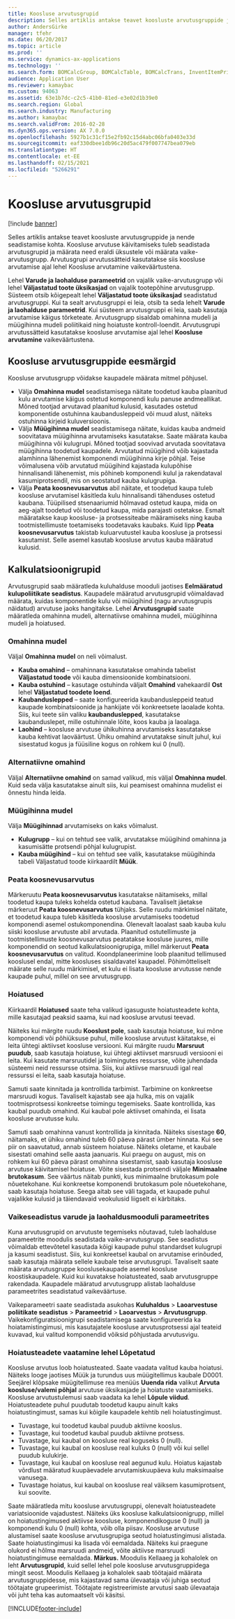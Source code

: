 ```yaml
---
title: Koosluse arvutusgrupid
description: Selles artiklis antakse teavet koosluste arvutusgruppide ja nende seadistamise kohta. Koosluse arvutuse käivitamiseks tuleb seadistada arvutusgrupid ja määrata need eraldi üksustele või määrata vaike-arvutusgrupp. Arvutusgrupi arvutussätteid kasutatakse siis koosluse arvutamise ajal lehel Koosluse arvutamine vaikeväärtustena.
author: AndersGirke
manager: tfehr
ms.date: 06/20/2017
ms.topic: article
ms.prod: ''
ms.service: dynamics-ax-applications
ms.technology: ''
ms.search.form: BOMCalcGroup, BOMCalcTable, BOMCalcTrans, InventItemPrice
audience: Application User
ms.reviewer: kamaybac
ms.custom: 94063
ms.assetid: 63e1b7dc-c2c5-41b0-81ed-e3e02d1b39e0
ms.search.region: Global
ms.search.industry: Manufacturing
ms.author: kamaybac
ms.search.validFrom: 2016-02-28
ms.dyn365.ops.version: AX 7.0.0
ms.openlocfilehash: 5927b1c31cf15e2fb92c15d4abc06bfa0403e33d
ms.sourcegitcommit: eaf330dbee1db96c20d5ac479f007747bea079eb
ms.translationtype: HT
ms.contentlocale: et-EE
ms.lasthandoff: 02/15/2021
ms.locfileid: "5266291"
---
```

# <a name="bom-calculations-groups"></a>Koosluse arvutusgrupid

[!include [banner](../includes/banner.md)]

Selles artiklis antakse teavet koosluste arvutusgruppide ja nende seadistamise kohta. Koosluse arvutuse käivitamiseks tuleb seadistada arvutusgrupid ja määrata need eraldi üksustele või määrata vaike-arvutusgrupp. Arvutusgrupi arvutussätteid kasutatakse siis koosluse arvutamise ajal lehel Koosluse arvutamine vaikeväärtustena. 

Lehel **Varude ja laohalduse parameetrid** on vajalik vaike-arvutusgrupp või lehel **Väljastatud toote üksikasjad** on vajalik tootepõhine arvutusgrupp. Süsteem otsib kõigepealt lehel **Väljastatud toote üksikasjad** seadistatud arvutusgruppi. Kui ta sealt arvutusgruppi ei leia, otsib ta seda lehelt **Varude ja laohalduse parameetrid**. Kui süsteem arvutusgruppi ei leia, saab kasutaja arvutamise käigus tõrketeate. Arvutusgrupp sisaldab omahinna mudeli ja müügihinna mudeli poliitikaid ning hoiatuste kontroll-loendit. Arvutusgrupi arvutussätteid kasutatakse koosluse arvutamise ajal lehel **Koosluse arvutamine** vaikeväärtustena.

## <a name="purposes-of-bom-calculation-groups"></a>Koosluse arvutusgruppide eesmärgid
Koosluse arvutusgrupp võidakse kaupadele määrata mitmel põhjusel.

-   Välja **Omahinna mudel** seadistamisega näitate toodetud kauba plaanitud kulu arvutamise käigus ostetud komponendi kulu panuse andmeallikat. Mõned tootjad arvutavad plaanitud kulusid, kasutades ostetud komponentide ostuhinna kaubandusleppeid või muud alust, näiteks ostuhinna kirjeid kuluversioonis.
-   Välja **Müügihinna mudel** seadistamisega näitate, kuidas kauba andmeid soovitatava müügihinna arvutamiseks kasutatakse. Saate määrata kauba müügihinna või kulugrupi. Mõned tootjad soovivad arvutada soovitatava müügihinna toodetud kaupadele. Arvutatud müügihind võib kajastada alamhinna lähenemist komponendi müügihinna kirje põhjal. Teise võimalusena võib arvutatud müügihind kajastada kulupõhise hinnalisandi lähenemist, mis põhineb komponendi kulul ja rakendataval kasumiprotsendil, mis on seostatud kauba kulugrupiga.
-   Välja **Peata koosnevusarvutus** abil näitate, et toodetud kaupa tuleb koosluse arvutamisel käsitleda kulu hinnalisandi tähenduses ostetud kaubana. Tüüpilised stsenaariumid hõlmavad ostetud kaupa, mida on aeg-ajalt toodetud või toodetud kaupa, mida parajasti ostetakse. Esmalt määratakse kaup koosluse- ja protsessiteabe määramiseks ning kauba tootmistellimuste toetamiseks toodetavaks kaubaks. Kuid lipp **Peata koosnevusarvutus** takistab kuluarvutustel kauba koosluse ja protsessi kasutamist. Selle asemel kasutab koosluse arvutus kauba määratud kulusid.

## <a name="calculation-groups"></a>Kalkulatsioonigrupid
Arvutusgrupid saab määratleda kuluhalduse mooduli jaotises **Eelmääratud kulupoliitikate seadistus**. Kaupadele määratud arvutusgrupid võimaldavad määrata, kuidas komponentide kulu või müügihind (nagu arvutusgrupis näidatud) arvutuse jaoks hangitakse. Lehel **Arvutusgrupid** saate määratleda omahinna mudeli, alternatiivse omahinna mudeli, müügihinna mudeli ja hoiatused.

### <a name="cost-price-model"></a>Omahinna mudel

Väljal **Omahinna mudel** on neli võimalust.

-   **Kauba omahind** – omahinnana kasutatakse omahinda tabelist **Väljastatud toode** või kauba dimensioonide kombinatsiooni.
-   **Kauba ostuhind** – kasutage ostuhinda väljalt **Omahind** vahekaardil **Ost** lehel **Väljastatud toodete loend**.
-   **Kaubanduslepped** – saate konfigureerida kaubandusleppeid teatud kaupade kombinatsioonide ja hankijate või konkreetsete laoalade kohta. Siis, kui teete siin valiku **kaubanduslepped**, kasutatakse kaubanduslepet, mille ostuhinnale lõite, koos kauba ja laoalaga.
-   **Laohind** – koosluse arvutuse ühikuhinna arvutamiseks kasutatakse kauba kehtivat laoväärtust. Ühiku omahind arvutatakse sinult juhul, kui sisestatud kogus ja füüsiline kogus on rohkem kui 0 (null).

### <a name="alternative-cost-price"></a>Alternatiivne omahind

Väljal **Alternatiivne omahind** on samad valikud, mis väljal **Omahinna mudel**. Kuid seda välja kasutatakse ainult siis, kui peamisest omahinna mudelist ei õnnestu hinda leida.

### <a name="sales-price-model"></a>Müügihinna mudel

Välja **Müügihinnad** arvutamiseks on kaks võimalust.

-   **Kulugrupp** – kui on tehtud see valik, arvutatakse müügihind omahinna ja kasumisätte protsendi põhjal kulugrupist.
-   **Kauba müügihind** – kui on tehtud see valik, kasutatakse müügihinda tabeli Väljastatud toode kiirkaardilt **Müük**.

### <a name="stop-explosion"></a>Peata koosnevusarvutus

Märkeruutu **Peata koosnevusarvutus** kasutatakse näitamiseks, millal toodetud kaupa tuleks kohelda ostetud kaubana. Tavaliselt jäetakse märkeruut **Peata koosnevusarvutus** tühjaks. Selle ruudu märkimisel näitate, et toodetud kaupa tuleb käsitleda koosluse arvutamiseks toodetud komponendi asemel ostukomponendina. Olenevalt laoalast saab kauba kulu siiski koosluse arvutuste abil arvutada. Plaanitud ostutellimuste ja tootmistellimuste koosnevusarvutus peatatakse koosluse juures, mille komponendid on seotud kalkulatsioonigrupiga, millel märkeruut **Peata koosnevusarvutus** on valitud. Koondplaneerimine loob plaanitud tellimused kooslusel endal, mitte koosluses sisaldavatel kaupadel. Põhimõtteliselt määrate selle ruudu märkimisel, et kulu ei lisata koosluse arvutusse nende kaupade puhul, millel on see arvutusgrupp.

### <a name="warnings"></a>Hoiatused

Kiirkaardil **Hoiatused** saate teha valikud igasuguste hoiatusteadete kohta, mille kasutajad peaksid saama, kui nad koosluse arvutusi teevad. 

Näiteks kui märgite ruudu **Kooslust pole**, saab kasutaja hoiatuse, kui mõne komponendi või põhiüksuse puhul, mille koosluse arvutust käitatakse, ei leita ühtegi aktiivset koosluse versiooni. Kui märgite ruudu **Marsruut puudub**, saab kasutaja hoiatuse, kui ühtegi aktiivset marsruudi versiooni ei leita. Kui kasutate marsruutidel ja toimingutes ressursse, võite juhendada süsteemi neid ressursse otsima. Siis, kui aktiivse marsruudi igal real ressurssi ei leita, saab kasutaja hoiatuse. 

Samuti saate kinnitada ja kontrollida tarbimist. Tarbimine on konkreetse marsruudi kogus. Tavaliselt kajastab see aja hulka, mis on vajalik tootmisprotsessi konkreetse toimingu tegemiseks. Saate kontrollida, kas kaubal puudub omahind. Kui kaubal pole aktiivset omahinda, ei lisata koosluse arvutusse kulu. 

Samuti saab omahinna vanust kontrollida ja kinnitada. Näiteks sisestage **60**, näitamaks, et ühiku omahind tuleb 60 päeva pärast ümber hinnata. Kui see piir on saavutatud, annab süsteem hoiatuse. Näiteks oletame, et kaubale sisestati omahind selle aasta jaanuaris. Kui praegu on august, mis on rohkem kui 60 päeva pärast omahinna sisestamist, saab kasutaja koosluse arvutuse käivitamisel hoiatuse. Võite sisestada protsendi väljale **Minimaalne brutokasum**. See väärtus näitab punkti, kus minimaalne brutokasum pole nõuetekohane. Kui konkreetse komponendi brutokasum pole nõuetekohane, saab kasutaja hoiatuse. Seega aitab see väli tagada, et kaupade puhul vajalikke kulusid ja täiendavaid veokulusid liigselt ei kärbitaks.

### <a name="default-setup-in-inventory-and-warehouse-management-parameters"></a>Vaikeseadistus varude ja laohaldusmooduli parameetrites

Kuna arvutusgrupid on arvutuste tegemiseks nõutavad, tuleb laohalduse parameetrite moodulis seadistada vaike-arvutusgrupp. See seadistus võimaldab ettevõtetel kasutada kõigi kaupade puhul standardset kulugrupi ja kasumi seadistust. Siis, kui konkreetsel kaubal on arvutamise erinõuded, saab kasutaja määrata sellele kaubale teise arvutusgrupi. Tavaliselt saate määrata arvutusgruppe kooslusekaupade asemel koosluse koostiskaupadele. Kuid kui kuvatakse hoiatusteated, saab arvutusgruppe rakendada. Kaupadele määratud arvutusgrupp alistab laohalduse parameetrites seadistatud vaikeväärtuse. 

Vaikeparameetri saate seadistada asukohas **Kuluhaldus** &gt; **Laoarvestuse poliitikate seadistus** &gt; **Parameetrid** &gt; **Laoarvestus** &gt; **Arvutusgrupp**. Vaikekonfiguratsioonigrupi seadistamisega saate konfigureerida ka hoiatamistingimusi, mis kasutajatele koosluse arvutusprotsessi ajal teateid kuvavad, kui valitud komponendid võiksid põhjustada arvutusvigu.

### <a name="view-warning-messages-on-the-complete-page"></a>Hoiatusteadete vaatamine lehel Lõpetatud

Koosluse arvutus loob hoiatusteated. Saate vaadata valitud kauba hoiatusi. Näiteks looge jaotises Müük ja turundus uus müügitellimus kaubale D0001. Seejärel klõpsake müügitellimuse rea menüüs **Uuenda rida** valikut **Arvuta koosluse/valemi põhjal** arvutuse üksikasjade ja hoiatuste vaatamiseks. Koosluse arvutustulemusi saab vaadata ka lehel **Lõpule viidud**. Hoiatusteadete puhul puudutab toodetud kaupu ainult kaks hoiatustingimust, samas kui kõigile kaupadele kehtib neli hoiatustingimust.
-   Tuvastage, kui toodetud kaubal puudub aktiivne kooslus.
-   Tuvastage, kui toodetud kaubal puudub aktiivne protsess.
-   Tuvastage, kui kaubal on koosluse real koguseks 0 (null).
-   Tuvastage, kui kaubal on koosluse real kuluks 0 (null) või kui sellel puudub kulukirje.
-   Tuvastage, kui kaubal on koosluse real aegunud kulu. Hoiatus kajastab võrdlust määratud kuupäevadele arvutamiskuupäeva kulu maksimaalse vanusega.
-   Tuvastage hoiatus, kui kaubal on koosluse real väiksem kasumiprotsent, kui soovite.

Saate määratleda mitu koosluse arvutusgruppi, olenevalt hoiatusteadete variatsioonide vajadustest. Näiteks üks koosluse kalkulatsioonigrupp, millel on hoiatustingimused aktiivse koosluse, komponendikoguse 0 (null) ja komponendi kulu 0 (null) kohta, võib olla piisav. Koosluse arvutuse alustamisel saate koosluse arvutusgrupiga seotud hoiatustingimusi alistada. Saate hoiatustingimusi ka lisada või eemaldada. Näiteks kui praegune olukord ei hõlma marsruudi andmeid, võite aktiivse marsruudi hoiatustingimuse eemaldada. **Märkus.** Moodulis Kellaaeg ja kohalolek on leht **Arvutusgrupid**, kuid sellel lehel pole koosluse arvutusgruppidega mingit seost. Moodulis Kellaaeg ja kohalolek saab töötajaid määrata arvutusgruppidesse, mis kajastavad sama ülevaataja või juhiga seotud töötajate grupeerimist. Töötajate registreerimiste arvutusi saab ülevaataja või juht teha kas automaatselt või käsitsi.





[!INCLUDE[footer-include](../../includes/footer-banner.md)]